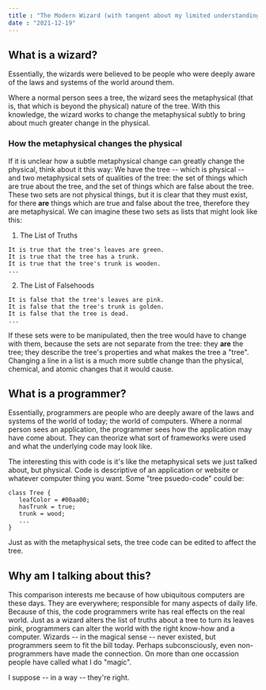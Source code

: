 ```yaml
---
title : "The Modern Wizard (with tangent about my limited understanding of metaphysics)"
date : "2021-12-19"
---
```


## What **is** a wizard?
Essentially, the wizards were believed to be people who were deeply aware of the laws and systems of the world around them.
<!--more-->
Where a normal person sees a tree, the wizard sees the metaphysical (that is, that which is beyond the physical) nature of the tree. With 
this knowledge, the wizard works to change the metaphysical subtly to bring about much greater change in the physical. 

### How the metaphysical changes the physical
If it is unclear
how a subtle metaphysical change can greatly change the physical, think about it this way: We have the tree -- which is physical --
and two metaphysical sets of qualities of the tree: the set of things which are true about the tree, and the set of things which 
are false about the tree. These two sets are not physical things, but it is clear that they must exist, for there **are** things 
which are true and false about the tree, therefore they are metaphysical. We can imagine these two sets as lists that might look like this:
1. The List of Truths
```
It is true that the tree's leaves are green.
It is true that the tree has a trunk.
It is true that the tree's trunk is wooden.
...
```
2. The List of Falsehoods
```
It is false that the tree's leaves are pink.
It is false that the tree's trunk is golden.
It is false that the tree is dead.
...
```
If these sets were to be manipulated, then the tree would have to change with them, because the sets are not separate from the tree:
they **are** the tree; they describe the tree's properties and what makes the tree a "tree". Changing a line in a list is a much more
subtle change than the physical, chemical, and atomic changes that it would cause.

## What is a programmer?
Essentially, programmers are people who are deeply aware of the laws and systems of the world of today; the world of computers.
Where a normal person sees an application, the programmer sees how the application may have come about. They can theorize what sort of
frameworks were used and what the underlying code may look like. 

The interesting this with code is it's like the metaphysical sets we just talked about, but physical. Code is descriptive of an application
or website or whatever computer thing you want. Some "tree psuedo-code" could be:
```
class Tree {
   leafColor = #00aa00;
   hasTrunk = true;
   trunk = wood;
   ...
}
```
Just as with the metaphysical sets, the tree code can be edited to affect the tree. 

## Why am I talking about this?
This comparison interests me because of how ubiquitous computers are these days. They are everywhere; responsible for many aspects of daily life.
Because of this, the code programmers write has real effects on the real world. Just as a wizard alters the list of truths about a tree to turn 
its leaves pink, programmers can alter the world with the right know-how and a computer. Wizards -- in the magical sense -- never existed, but 
programmers seem to fit the bill today. Perhaps subconsciously, even non-programmers have made the connection. On more than one occassion people have called what I do "magic".

I suppose -- in a way -- they're right.